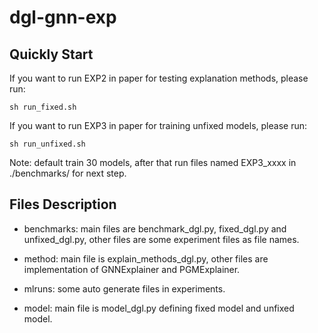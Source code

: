 # dgl-gnn-exp

## Quickly Start
If you want to run EXP2 in paper for testing explanation methods, please run:
```
sh run_fixed.sh
```
If you want to run EXP3 in paper for training unfixed models, please run:
```
sh run_unfixed.sh
```
Note: default train 30 models, after that run files named EXP3_xxxx in ./benchmarks/ for next step.

## Files Description
* benchmarks: main files are benchmark_dgl.py, fixed_dgl.py and unfixed_dgl.py, other files are some experiment files as file names.

* method: main file is explain_methods_dgl.py, other files are implementation of GNNExplainer and PGMExplainer.

* mlruns: some auto generate files in experiments.

* model: main file is model_dgl.py defining fixed model and unfixed model.
